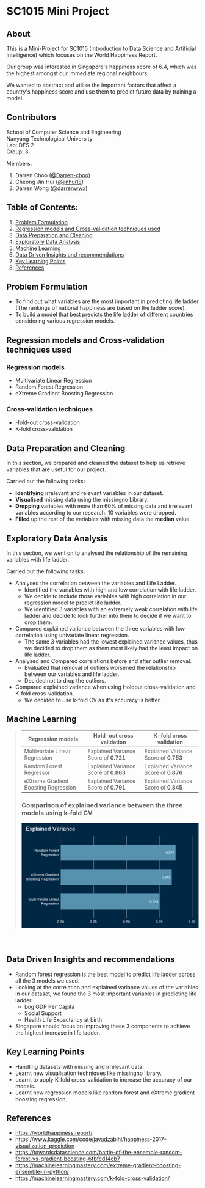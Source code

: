 # SC1015 Mini Project

## About

This is a Mini-Project for SC1015 (Introduction to Data Science and Artificial Intelligence) which focuses on the World Happiness Report. 

Our group was interested in Singapore's happiness score of 6.4, which was the highest amongst our immediate regional neighbours.

We wanted to abstract and utilise the important factors that affect a country's happiness score and use them to predict future data by training a model.
  
## Contributors

School of Computer Science and Engineering \
Nanyang Technological University \
Lab: DFS 2 \
Group: 3

Members: 
1. Darren Choo ([@Darren-choo](https://github.com/Darren-choo))
2. Cheong Jin Hui ([@jinhui18](https://github.com/jinhui18))
3. Darren Wong ([@darrenwwx](https://github.com/darrenwwx))

## Table of Contents:
1. [Problem Formulation](#Problem-Formulation)
2. [Regression models and Cross-validation techniques used](#Regression-models-and-Cross-validation-techniques-used)
3. [Data Preparation and Cleaning](#Data-Preparation-and-Cleaning)
4. [Exploratory Data Analysis](#Exploratory-Data-Analysis)
5. [Machine Learning](#Machine-Learning)
6. [Data Driven Insights and recommendations](#Data-Driven-Insights-and-recommendations)
7. [Key Learning Points](#Key-Learning-Points)
8. [References](#References)

## Problem Formulation
- To find out what variables are the most important in predicting life ladder (The rankings of national happiness are based on the ladder score).
- To build a model that best predicts the life ladder of different countries considering various regression models.

## Regression models and Cross-validation techniques used

###  Regression models
- Multivariate Linear Regression 
- Random Forest Regression
- eXtreme Gradient Boosting Regression

### Cross-validation techniques
- Hold-out cross-validation
- K-fold cross-validation

## Data Preparation and Cleaning
In this section, we prepared and cleaned the dataset to help us retrieve variables that are useful for our project.

Carried out the following tasks:

- **Identifying** irrelevant and relevant variables in our dataset. 
- **Visualised** missing data using the missingno Library.
- **Dropping** variables with more than 60% of missing data and irrelevant variables according to our research. 10 variables were dropped.
- **Filled** up the rest of the variables with missing data the **median** value.


## Exploratory Data Analysis
In this section, we went on to analysed the relationship of the remaining variables with life ladder.

Carried out the following tasks:
- Analysed the correlation between the variables and Life Ladder.
  - Identified the variables with high and low correlation with life ladder. 
  - We decide to include those variables with high correlation in our regression model to predict life ladder.
  - We identified 3 variables with an extremely weak correlation with life ladder and decide to look further into them to decide if we want to drop them.
- Compared explained variance between the three variables with low correlation using univariate linear regression.
  - The same 3 variables had the lowest explained variance values, thus we decided to drop them as them most likely had the least impact on life ladder.
- Analysed and Compared correlations before and after outlier removal.
  - Evaluated that removal of outliers worsened the relationship between our variables and life ladder.
  - Decided not to drop the outliers.
- Compared explained variance when using Holdout cross-validation and K-fold cross-validation. 
  - We decided to use k-fold CV as it's accuracy is better.

## Machine Learning

>|**Regression models**|**Hold-out cross validation**|**K-fold cross validation**|
>|---|---|---|
>|Multivariate Linear Regression| Explained Variance Score of **0.721** |Explained Variance Score of **0.753** |
>|Random Forest Regressor|Explained Variance Score of **0.863** |Explained Variance Score of **0.876** |
>|eXtreme Gradient Boosting Regression|Explained Variance Score of **0.791** |Explained Variance Score of **0.845** |
> ### Comparison of explained variance between the three models using k-fold CV
> ![alt text](https://github.com/Darren-Choo/SC1015-DataSci-AI_Python/blob/main/Images/Explained_Variance_models.png)
#### <br>

## Data Driven Insights and recommendations
- Random forest regression is the best model to predict life ladder across all the 3 models we used.
- Looking at the correlation and explained variance values of the variables in our dataset, we found the 3 most important variables in predicting life ladder.
  - Log GDP Per Capita
  - Social Support
  - Health Life Expectancy at birth
- Singapore should focus on improving these 3 components to achieve the highest increase in life ladder.

## Key Learning Points
- Handling datasets with missing and irrelevant data.
- Learnt new visualisation techniques like missingno library.
- Learnt to apply K-fold cross-validation to increase the accuracy of our models.
- Learnt new regression models like random forest and eXtreme gradient boosting regression.

## References
- https://worldhappiness.report/
- https://www.kaggle.com/code/javadzabihi/happiness-2017-visualization-prediction
- https://towardsdatascience.com/battle-of-the-ensemble-random-forest-vs-gradient-boosting-6fbfed14cb7
- https://machinelearningmastery.com/extreme-gradient-boosting-ensemble-in-python/
- https://machinelearningmastery.com/k-fold-cross-validation/
